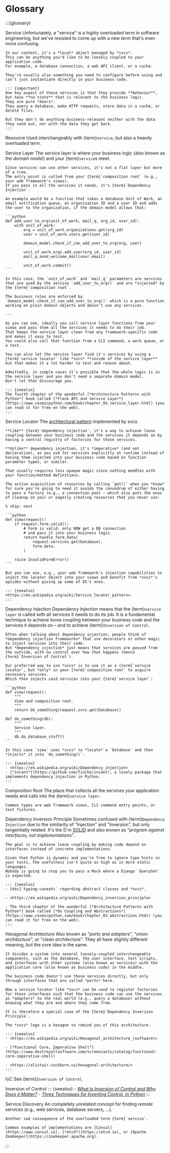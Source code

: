 # Glossary

:::{glossary}

Service
    Unfortunately, a "service" is a highly overloaded term in software engineering, but we've resisted to come up with a new term that's even more confusing.

    In our context, it's a *local* object managed by *svcs*.
    This can be anything you'd like to be loosely coupled to your application code.
    For example, a database connection, a web API client, or a cache.

    They're usually also something you need to configure before using and can't just instantiate directly in your business code.

    ::: {important}
    One key aspect of these services is that they provide **behavior**, but have **no state** that is relevant to the business logic.
    They are pure *doers*.
    They query a database, make HTTP requests, store data in a cache, or delete files.

    But they don't do anything business-relevant neither with the data they send out, nor with the data they get back.
    :::


Resource
    Used interchangeably with {term}`service`, but also a heavily overloaded term.


Service Layer
    The service layer is where your business logic (also known as the *domain model*) and your {term}`service`s meet.

    Since services can use other services, it's not a flat layer but more of a tree.
    The entry point is called from your {term}`composition root` (e.g., your web framework's views).
    If you pass in all the services it needs, it's {term}`Dependency Injection`.

    An example would be a function that takes a database Unit of Work, an email notification queue, an organization ID and a user ID and adds the user to the organization, if the domain model allows that:

    ```python
    def add_user_to_org(unit_of_work, mail_q, org_id, user_id):
        with unit_of_work:
            org = unit_of_work.organizations.get(org_id)
            user = unit_of_work.users.get(user_id)

            domain_model.check_if_can_add_user_to_org(org, user)

            unit_of_work.orgs.add_user(org_id, user_id)
            mail_q.send_welcome_mail(user.email)

            unit_of_work.commit()
    ```

    In this case, the `unit_of_work` and `mail_q` parameters are services that are used by the service `add_user_to_org()` and are *injected* by the {term}`composition root`.

    The business rules are enforced by `domain_model.check_if_can_add_user_to_org()` which is a pure function working on plain domain objects and doesn't use any services.

    ---

    As you can see, ideally you call service layer functions from your views and pass them all the services it needs to do their job.
    That keeps the service layer clean from any framework-specific code and makes it easy to test.
    You could also call that function from a CLI command, a work queue, or a test.

    You can also let the service layer find it's services by using a {term}`service locator` like *svcs* **inside of the service layer** but that makes it a lot harder to test and reason about.

    Admittedly, in simple cases it's possible that the whole logic is in the service layer and you don't need a separate domain model.
    Don't let that discourage you.

    ::: {seealso}
    The fourth chapter of the wonderful [*Architecture Patterns with Python*] book called [*Flask API and Service Layer*](https://www.cosmicpython.com/book/chapter_04_service_layer.html) (you can read it for free on the web).
    :::


Service Locator
    The [architectural pattern](https://en.wikipedia.org/wiki/Architectural_pattern) implemented by *svcs*.

    **Like** {term}`dependency injection`, it's a way to achieve loose coupling between your business code and the services it depends on by having a central registry of factories for those services.

    **Unlike** dependency injection, it's *imperative* (and not declarative), as you ask for services explicitly at runtime instead of having them injected into your business code based on function parameter types, or similar.

    That usually requires less opaque magic since nothing meddles with your function/method definitions.

    The active acquisition of resources by calling `get()` when you *know* for sure you're going to need it avoids the conundrum of either having to pass a factory (e.g., a connection pool – which also puts the onus of cleanup on you) or eagerly creating resources that you never use:

    % skip: next

    ```python
    def view(request):
        if request.form.valid():
            # Form is valid; only NOW get a DB connection
            # and pass it into your business logic.
            return handle_form_data(
                request.services.get(Database),
                form.data,
            )

        raise InvalidFormError()
    ```

    But you can use, e.g., your web framework's injection capabilities to inject the locator object into your views and benefit from *svcs*'s upsides without giving up some of DI's ones.

    ::: {seealso}
    <https://en.wikipedia.org/wiki/Service_locator_pattern>.
    :::


Dependency Injection
    Dependency Injection means that the {term}`service layer` is called with all services it needs to do its job.
    It is a fundamental technique to achieve loose coupling between your business code and the services it depends on – and to achieve {term}`Inversion of Control`.

    Often when talking about dependency injection, people think of *dependency injection frameworks* that use decorators or other magic to inject services into their code.
    But *dependency injection* just means that services are passed from the outside, with no control over how that happens (hence {term}`Inversion of Control`).

    Our preferred way to use *svcs* is to use it as a {term}`service locator`, but *only* in your {term}`composition root` to acquire necessary services.
    Which then injects said services into your {term}`service layer`:

    ```python
    def view(request):
        """
        View and composition root.
        """
        return do_something(request.svcs.get(Database))

    def do_something(db):
        """
        Service layer.
        """
        db.do_database_stuff()
    ```

    In this case `view` uses *svcs* to *locate* a `Database` and then *injects* it into `do_something()`.

    ::: {seealso}
    - <https://en.wikipedia.org/wiki/Dependency_injection>
    - [*incant*](https://github.com/Tinche/incant), a lovely package that implements dependency injection in Python.
    :::


Composition Root
    The place that collects all the services your application needs and calls into the {term}`service layer`.

    Common types are web framework views, CLI command entry points, or test fixtures.


Dependency Inversion Principle
    Sometimes confused with {term}`Dependency Injection` due to the similarity of "Injection" and "Inversion", but only tangentially related.
    It's the D in [SOLID](https://en.wikipedia.org/wiki/SOLID) and also known as "*program against interfaces, not implementations*".

    The goal is to achieve loose coupling by making code depend on interfaces instead of concrete implementations.

    Given that Python is dynamic and you're free to ignore type hints in your tests, the usefulness isn't quite as high as in more static languages.
    Nobody is going to stop you to pass a Mock where a Django `QuerySet` is expected.

    ::: {seealso}
    - {doc}`typing-caveats` regarding abstract classes and *svcs*.

    - <https://en.wikipedia.org/wiki/Dependency_inversion_principle>

    - The third chapter of the wonderful [*Architecture Patterns with Python*] book called [*On Coupling and Abstractions*](https://www.cosmicpython.com/book/chapter_03_abstractions.html) (you can read it for free on the web).
    :::


Hexagonal Architecture
    Also known as "*ports and adapters*", "*onion architecture*", or "*clean architecture*".
    They all have slightly different meaning, but the core idea is the same.

    It divides a system into several loosely-coupled interchangeable components, such as the database, the user interface, test scripts, and interfaces with other systems (also known as services) with the application core (also known as business code) in the middle.

    The business code doesn't use those services directly, but only through interfaces that are called *ports* here.

    Now a service locator like *svcs* can be used to register factories for those interfaces such that the business code can use the services as *adapters* to the real world (e.g., query a database) without knowing what they are and where they come from.

    It is therefore a special case of the {term}`Dependency Inversion Principle`.

    The *svcs* logo is a hexagon to remind you of this architecture.

    ::: {seealso}
    - <https://en.wikipedia.org/wiki/Hexagonal_architecture_(software)>

    - [*Functional Core, Imperative Shell*](https://www.destroyallsoftware.com/screencasts/catalog/functional-core-imperative-shell)

    - <https://alistair.cockburn.us/hexagonal-architecture/>
    :::


IoC
    See {term}`Inversion of Control`.


Inversion of Control
    ::: {seealso}
    - [*What is Inversion of Control and Why Does it Matter?*](https://seddonym.me/2019/04/15/inversion-of-control/)
    - [*Three Techniques for Inverting Control, in Python*](https://seddonym.me/2019/08/03/ioc-techniques/)
    :::


Service Discovery
    An completely unrelated concept for finding *remote* services (e.g., web services, database servers, ...).

    Another sad consequence of the overloaded term {term}`service`.

    Common examples of implementations are [Consul](https://www.consul.io), [*etcd*](https://etcd.io), or [Apache ZooKeeper](https://zookeeper.apache.org).
:::


[*Architecture Patterns with Python*]: https://www.oreilly.com/library/view/architecture-patterns-with/9781492052197/
